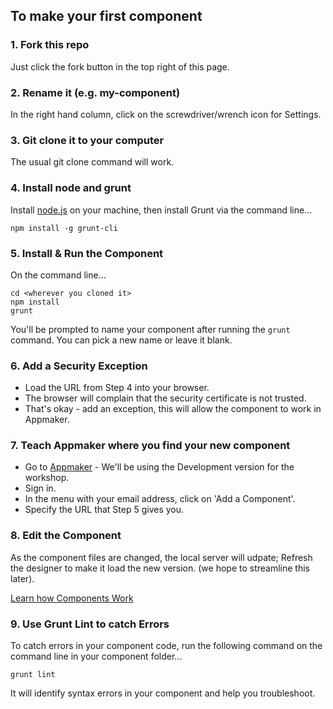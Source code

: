 ## To make your first component

###  1. Fork this repo

Just click the fork button in the top right of this page.

###  2. Rename it (e.g. my-component)

In the right hand column, click on the screwdriver/wrench icon for Settings.

###  3. Git clone it to your computer

The usual git clone command will work.


### 4. Install node and grunt

Install [node.js](http://nodejs.org/) on your machine, then install Grunt via the command line...

```
npm install -g grunt-cli
```


###  5. Install & Run the Component

On the command line...

```
cd <wherever you cloned it>
npm install
grunt
```

You'll be prompted to name your component after running the `grunt` command. You can pick a new name or leave it blank.

###  6. Add a Security Exception

* Load the URL from Step 4 into your browser.
* The browser will complain that the security certificate is not trusted.
* That's okay - add an exception, this will allow the component to work in Appmaker.

###  7. Teach Appmaker where you find your new component

* Go to [Appmaker](http://appmaker.mofodev.net) - We'll be using the Development version for the workshop.
* Sign in.
* In the menu with your email address, click on 'Add a Component'.
* Specify the URL that Step 5 gives you.

### 8. Edit the Component

As the component files are changed, the local server will udpate; Refresh the designer to make it load the new version. (we hope to streamline this later).

[Learn how Components Work](https://github.com/mozilla-appmaker/appmaker/wiki/How-Components-are-Built)

### 9. Use Grunt Lint to catch Errors

To catch errors in your component code, run the following command on the command line in your component folder...

```
grunt lint
```

It will identify syntax errors in your component and help you troubleshoot.

